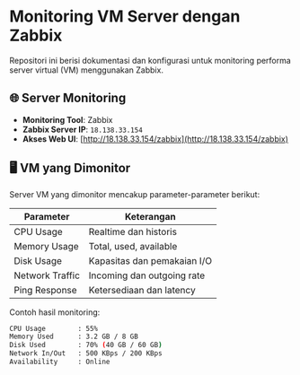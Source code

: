 # Monitoring VM Server dengan Zabbix

Repositori ini berisi dokumentasi dan konfigurasi untuk monitoring performa server virtual (VM) menggunakan Zabbix.

## 🌐 Server Monitoring

- **Monitoring Tool**: Zabbix
- **Zabbix Server IP**: `18.138.33.154`
- **Akses Web UI**: [http://18.138.33.154/zabbix](http://18.138.33.154/zabbix)

## 🖥️ VM yang Dimonitor

Server VM yang dimonitor mencakup parameter-parameter berikut:

| Parameter         | Keterangan                   |
|------------------|------------------------------|
| CPU Usage         | Realtime dan historis        |
| Memory Usage      | Total, used, available       |
| Disk Usage        | Kapasitas dan pemakaian I/O |
| Network Traffic   | Incoming dan outgoing rate   |
| Ping Response     | Ketersediaan dan latency     |

Contoh hasil monitoring:
```bash
CPU Usage        : 55%
Memory Used      : 3.2 GB / 8 GB
Disk Used        : 70% (40 GB / 60 GB)
Network In/Out   : 500 KBps / 200 KBps
Availability     : Online
